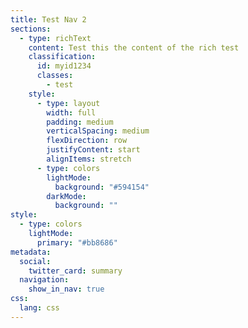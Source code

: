 ```yaml
---
title: Test Nav 2
sections:
  - type: richText
    content: Test this the content of the rich test
    classification:
      id: myid1234
      classes:
        - test
    style:
      - type: layout
        width: full
        padding: medium
        verticalSpacing: medium
        flexDirection: row
        justifyContent: start
        alignItems: stretch
      - type: colors
        lightMode:
          background: "#594154"
        darkMode:
          background: ""
style:
  - type: colors
    lightMode:
      primary: "#bb8686"
metadata:
  social:
    twitter_card: summary
  navigation:
    show_in_nav: true
css:
  lang: css
---
```

